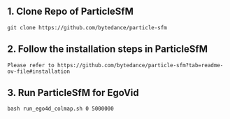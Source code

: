 
## 1. Clone Repo of ParticleSfM
```
git clone https://github.com/bytedance/particle-sfm
```

## 2. Follow the installation steps in ParticleSfM
```
Please refer to https://github.com/bytedance/particle-sfm?tab=readme-ov-file#installation
```

## 3. Run ParticleSfM for EgoVid
```
bash run_ego4d_colmap.sh 0 5000000
```